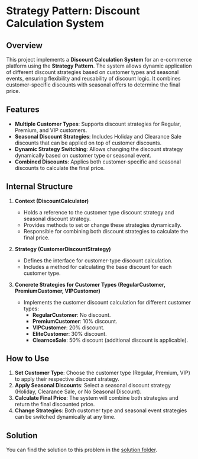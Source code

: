# Strategy Pattern: Discount Calculation System

## Overview

This project implements a **Discount Calculation System** for an e-commerce platform using the **Strategy Pattern**. The system allows dynamic application of different discount strategies based on customer types and seasonal events, ensuring flexibility and reusability of discount logic. It combines customer-specific discounts with seasonal offers to determine the final price.

## Features

- **Multiple Customer Types**: Supports discount strategies for Regular, Premium, and VIP customers.
- **Seasonal Discount Strategies**: Includes Holiday and Clearance Sale discounts that can be applied on top of customer discounts.
- **Dynamic Strategy Switching**: Allows changing the discount strategy dynamically based on customer type or seasonal event.
- **Combined Discounts**: Applies both customer-specific and seasonal discounts to calculate the final price.

## Internal Structure

1. **Context (DiscountCalculator)**

   - Holds a reference to the customer type discount strategy and seasonal discount strategy.
   - Provides methods to set or change these strategies dynamically.
   - Responsible for combining both discount strategies to calculate the final price.

2. **Strategy (CustomerDiscountStrategy)**

   - Defines the interface for customer-type discount calculation.
   - Includes a method for calculating the base discount for each customer type.

3. **Concrete Strategies for Customer Types (RegularCustomer, PremiumCustomer, VIPCustomer)**
   - Implements the customer discount calculation for different customer types:
     - **RegularCustomer**: No discount.
     - **PremiumCustomer**: 10% discount.
     - **VIPCustomer**: 20% discount.
     - **EliteCustomer**: 30% discount.
     - **ClearnceSale**: 50% discount (additional discount is applicable).

## How to Use

1. **Set Customer Type**: Choose the customer type (Regular, Premium, VIP) to apply their respective discount strategy.
2. **Apply Seasonal Discounts**: Select a seasonal discount strategy (Holiday, Clearance Sale, or No Seasonal Discount).
3. **Calculate Final Price**: The system will combine both strategies and return the final discounted price.
4. **Change Strategies**: Both customer type and seasonal event strategies can be switched dynamically at any time.

## Solution

You can find the solution to this problem in the [solution folder](/Learning_2.0/Solutions/Behavioural-pattern-solutions/discount-calculation-system/).

